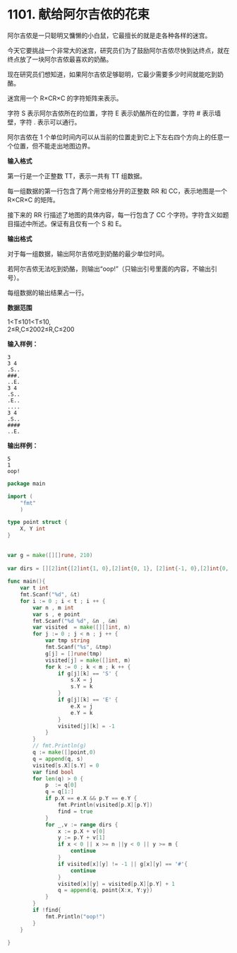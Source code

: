 # 1101. 献给阿尔吉侬的花束



阿尔吉侬是一只聪明又慵懒的小白鼠，它最擅长的就是走各种各样的迷宫。

今天它要挑战一个非常大的迷宫，研究员们为了鼓励阿尔吉侬尽快到达终点，就在终点放了一块阿尔吉侬最喜欢的奶酪。

现在研究员们想知道，如果阿尔吉侬足够聪明，它最少需要多少时间就能吃到奶酪。

迷宫用一个 R×CR×C 的字符矩阵来表示。

字符 S 表示阿尔吉侬所在的位置，字符 E 表示奶酪所在的位置，字符 \# 表示墙壁，字符 . 表示可以通行。

阿尔吉侬在 1 个单位时间内可以从当前的位置走到它上下左右四个方向上的任意一个位置，但不能走出地图边界。

**输入格式**

第一行是一个正整数 TT，表示一共有 TT 组数据。

每一组数据的第一行包含了两个用空格分开的正整数 RR 和 CC，表示地图是一个 R×CR×C 的矩阵。

接下来的 RR 行描述了地图的具体内容，每一行包含了 CC 个字符。字符含义如题目描述中所述。保证有且仅有一个 S 和 E。

**输出格式**

对于每一组数据，输出阿尔吉侬吃到奶酪的最少单位时间。

若阿尔吉侬无法吃到奶酪，则输出“oop!”（只输出引号里面的内容，不输出引号）。

每组数据的输出结果占一行。

**数据范围**

1&lt;T≤101&lt;T≤10,  
2≤R,C≤2002≤R,C≤200

**输入样例：**

```text
3
3 4
.S..
###.
..E.
3 4
.S..
.E..
....
3 4
.S..
####
..E.
```

**输出样例：**

```text
5
1
oop!
```

```go
package main 

import (
    "fmt"
    )

type point struct {
    X, Y int
}
    
    
var g = make([][]rune, 210)
    
var dirs = [][2]int{[2]int{1, 0},[2]int{0, 1}, [2]int{-1, 0},[2]int{0, -1}}
    
func main(){
    var t int
    fmt.Scanf("%d", &t)
    for i := 0 ; i < t ; i ++ {
        var n , m int
        var s , e point
        fmt.Scanf("%d %d", &n , &m)
        var visited  = make([][]int, n)
        for j := 0 ; j < n ; j ++ {
            var tmp string
            fmt.Scanf("%s", &tmp)
            g[j] = []rune(tmp)
            visited[j] = make([]int, m)
            for k := 0 ; k < m ; k ++ {
                if g[j][k] == 'S' {
                    s.X = j
                    s.Y = k
                }
                if g[j][k] == 'E' {
                    e.X = j
                    e.Y = k
                }
                visited[j][k] = -1
            }
        }
        // fmt.Println(g)
        q := make([]point,0)
        q = append(q, s)
        visited[s.X][s.Y] = 0
        var find bool
        for len(q) > 0 {
            p  := q[0]
            q = q[1:]
            if p.X == e.X && p.Y == e.Y {
                fmt.Println(visited[p.X][p.Y])
                find = true
            }
            for _,v := range dirs {
                x := p.X + v[0]
                y := p.Y + v[1]
                if x < 0 || x >= n ||y < 0 || y >= m {
                    continue
                }
                if visited[x][y] != -1 || g[x][y] == '#'{
                    continue
                }
                visited[x][y] = visited[p.X][p.Y] + 1
                q = append(q, point{X:x, Y:y})
            }
        }
        if !find{
            fmt.Println("oop!")
        }
    }
    
}
```

